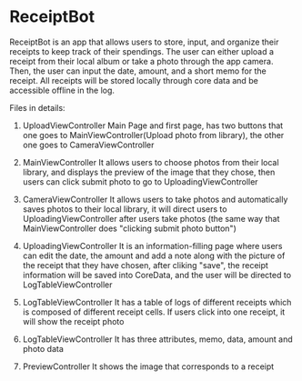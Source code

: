 # ReceiptBot
ReceiptBot is an app that allows users to store, input, and organize their receipts to keep track of their spendings. The user can either upload a receipt from their local album or take a photo through the app camera. Then, the user can input the date, amount, and a short memo for the receipt. All receipts will be stored locally through core data and be accessible offline in the log. 

Files in details:
1. UploadViewController
Main Page and first page, has two buttons that one goes to MainViewController(Upload photo from library), the other one goes to CameraViewController

2. MainViewController
It allows users to choose photos from their local library, and displays the preview of the image that they chose, then users can click submit photo to go to UploadingViewController

3. CameraViewController
It allows users to take photos and automatically saves photos to their local library, it will direct users to UploadingViewController after users take photos (the same way that MainViewController does "clicking submit photo button")

4. UploadingViewController
It is an information-filling page where users can edit the date, the amount and add a note along with the picture of the receipt that they have chosen, after cliking "save", the receipt information will be saved into CoreData, and the user will be directed to LogTableViewController

5. LogTableViewController
It has a table of logs of different receipts which is composed of different receipt cells. If users click into one receipt, it will show the receipt photo

6. LogTableViewController
It has three attributes, memo, data, amount and photo data

7. PreviewController
It shows the image that corresponds to a receipt




